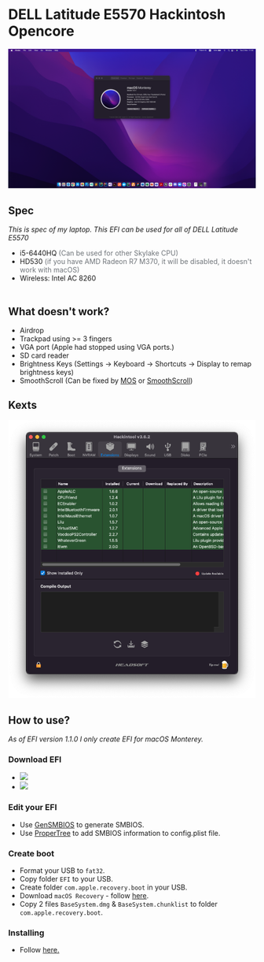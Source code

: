 <h1> DELL Latitude E5570 Hackintosh Opencore</h1>

<p align="center">
  <img src="./screens/screenshot.png" style="margin: auto;"/>
</p>

<h2>Spec</h2>
<p><i>This is spec of my laptop. This EFI can be used for all of DELL Latitude E5570</i></p>
<ul>
  <li>i5-6440HQ <span style="color: #70757a">(Can be used for other Skylake CPU)</span></li>
  <li>HD530 <span style="color: #70757a">(if you have AMD Radeon R7 M370, it will be disabled, it doesn't work with macOS)</span></li>
  <li>Wireless: Intel AC 8260</li>
  <br/>
</ul>

<h2>What doesn't work?</h2>
<ul>
  <li>Airdrop</li>
  <li>Trackpad using >= 3 fingers</li>
  <li>VGA port (Apple had stopped using VGA ports.)</li>
  <li>SD card reader</li>
  <li>Brightness Keys (Settings -> Keyboard -> Shortcuts -> Display to remap brightness keys)</li>
  <li>SmoothScroll (Can be fixed by <a href="https://mos.caldis.me/">MOS</a> or <a href="https://www.smoothscroll.net/mac/">SmoothScroll</a>)</li>
</ul>
<h2>Kexts</h2>
<p align="center">
  <img src="./screens/screenshot-kexts.png" style="margin: auto;"/>
</p>
<h2>How to use?</h2>
<i>As of EFI version 1.1.0 I only create EFI for macOS Monterey.</i>
<h3>Download EFI</h3>
<ul>
  <li>
    <a href="https://github.com/misa198/dell-latitude-e5570-hackintosh-opencore/releases">
      <img src="https://img.shields.io/github/v/release/misa198/dell-latitude-e5570-hackintosh?label=macOS Monterey&color=blue" />
    </a>
  </li>
  <li>
    <a href="https://github.com/misa198/dell-latitude-e5570-hackintosh/releases/tag/1.0.9">
      <img src="https://img.shields.io/badge/macOS%20Big%20Sur-v1.0.9-brightgreen" />
    </a>
  </li>
</ul>

<h3>Edit your EFI</h3>
<ul>
  <li>
    Use <a href="https://github.com/corpnewt/GenSMBIOS">GenSMBIOS</a> to generate SMBIOS.
  </li>
  <li>
    Use <a href="https://github.com/corpnewt/ProperTree">ProperTree</a> to add SMBIOS information to config.plist file.
  </li>
</ul>

<h3>Create boot</h3>
<ul>
  <li>Format your USB to <code>fat32</code>.</li>
  <li>Copy folder <code>EFI</code> to your USB.</li>
  <li>Create folder <code>com.apple.recovery.boot</code> in your USB.</li>
  <li>Download <code>macOS Recovery</code> - follow <a href="https://dortania.github.io/OpenCore-Install-Guide/installer-guide/">here</a>.</li>
  <li>Copy 2 files <code>BaseSystem.dmg</code> & <code>BaseSystem.chunklist</code> to folder <code>com.apple.recovery.boot</code>.</li>
</ul>

<h3>Installing</h3>
<ul>
  <li>Follow <a href="https://dortania.github.io/OpenCore-Install-Guide/installation/installation-process.html">here.</a></li>
</ul>
